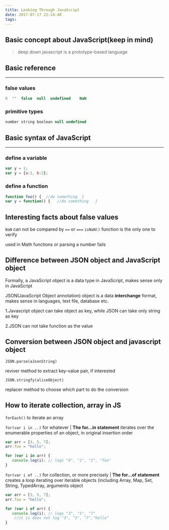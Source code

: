 ```yaml
---
title: Looking Through JavaScript
date: 2017-07-17 22:14:48
tags:
---
```


## Basic concept about JavaScript(keep in mind)
>deep down javascript is a prototype-based language

## Basic reference
----
### false values
``` javascript
0  ""  false  null  undefined    NaN 
```

### primitive types
``` javascript
number string boolean null undefined
```

## Basic syntax of JavaScript
--------
### define a variable
``` javascript
var y = 1;
var y = {a:1, b:2};
```

### define a function
``` javascript
function foo() {  //do something  }
var y = function() {   //do something   }
```

## Interesting facts about false values 
`NaN` can not be compared by `==` or `===`
`isNaN()` function is the only one to verify

used in Math functions or parsing a number fails

## Difference between JSON object and JavaScript object

Formally, a JavaScript object is a data type in JavaScript, makes sense only in JavaScript

JSON(JavaScript Object annotation) object is a data **interchange** format, makes sense in languages, text file, database etc.

1.Javascript object can take object as key, while JSON can take only string as key

2.JSON can not take function as the value

## Conversion between JSON object and javascript object

`JSON.parse(aJsonString)`

reviver method to extract key-value pair, if interested

`JSON.stringfy(aliceObject)`

replacer method to choose which part to do the conversion

## How to iterate collection, array in JS

`forEach()` to iterate an array

`for(var i in ..)` for whatever |
**The for...in statement** iterates over the enumerable properties of an object, in original insertion order
``` javascript
var arr = [3, 5, 7];
arr.foo = "hello";

for (var i in arr) {
   console.log(i); // logs "0", "1", "2", "foo"
}
```

`for(var i of ..)` for collection, or more precisely |
**The for...of statement** creates a loop iterating over iterable objects (including Array, Map, Set, String, TypedArray, arguments object 
``` javascript
var arr = [3, 5, 7];
arr.foo = "hello";

for (var i of arr) {
   console.log(i); // logs "3", "5", "7"
    //it is does not log "3", "5", "7","hello"
}
```
